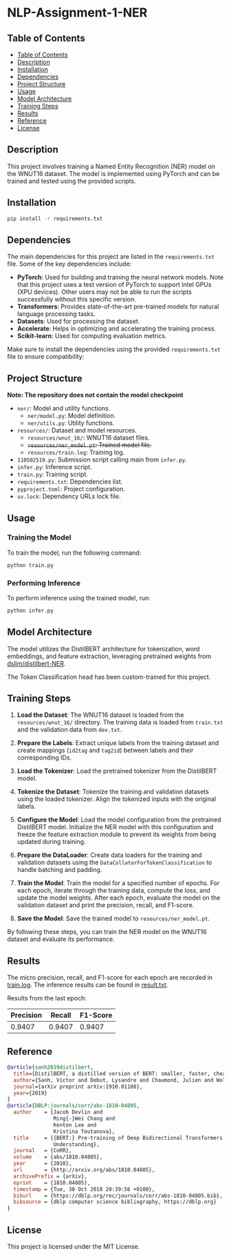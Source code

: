 # NLP-Assignment-1-NER

## Table of Contents

- [Table of Contents](#table-of-contents)
- [Description](#description)
- [Installation](#installation)
- [Dependencies](#dependencies)
- [Project Structure](#project-structure)
- [Usage](#usage)
- [Model Architecture](#model-architecture)
- [Training Steps](#training-steps)
- [Results](#results)
- [Reference](#reference)
- [License](#license)

## Description

This project involves training a Named Entity Recognition (NER) model on the WNUT16 dataset. The model is implemented using PyTorch and can be trained and tested using the provided scripts.

## Installation

```sh
pip install -r requirements.txt
```

## Dependencies

The main dependencies for this project are listed in the `requirements.txt` file. Some of the key dependencies include:

- **PyTorch**: Used for building and training the neural network models. Note that this project uses a test version of PyTorch to support Intel GPUs (XPU devices). Other users may not be able to run the scripts successfully without this specific version.
- **Transformers**: Provides state-of-the-art pre-trained models for natural language processing tasks.
- **Datasets**: Used for processing the dataset.
- **Accelerate**: Helps in optimizing and accelerating the training process.
- **Scikit-learn**: Used for computing evaluation metrics.

Make sure to install the dependencies using the provided `requirements.txt` file to ensure compatibility:


## Project Structure

**Note: The repository does not contain the model checkpoint**

- `ner/`: Model and utility functions.
  - `ner/model.py`: Model definition.
  - `ner/utils.py`: Utility functions.
- `resources/`: Dataset and model resources.
  - `resources/wnut_16/`: WNUT16 dataset files.
  - ~~`resources/ner_model.pt`: Trained model file.~~
  - `resources/train.log`: Training log.
- `110502519.py`: Submission script calling main from `infer.py`.
- `infer.py`: Inference script.
- `train.py`: Training script.
- `requirements.txt`: Dependencies list.
- `pyproject.toml`: Project configuration.
- `uv.lock`: Dependency URLs lock file.

## Usage

### Training the Model

To train the model, run the following command:

```sh
python train.py
```

### Performing Inference

To perform inference using the trained model, run:

```sh
python infer.py
```

## Model Architecture

The model utilizes the DistilBERT architecture for tokenization, word embeddings, and feature extraction, leveraging pretrained weights from [dslim/distilbert-NER](https://huggingface.co/dslim/distilbert-NER).

The Token Classification head has been custom-trained for this project.

## Training Steps

1. **Load the Dataset**: The WNUT16 dataset is loaded from the `resources/wnut_16/` directory. The training data is loaded from `train.txt` and the validation data from `dev.txt`.

2. **Prepare the Labels**: Extract unique labels from the training dataset and create mappings (`id2tag` and `tag2id`) between labels and their corresponding IDs.

3. **Load the Tokenizer**: Load the pretrained tokenizer from the DistilBERT model.

4. **Tokenize the Dataset**: Tokenize the training and validation datasets using the loaded tokenizer. Align the tokenized inputs with the original labels.

5. **Configure the Model**: Load the model configuration from the pretrained DistilBERT model. Initialize the NER model with this configuration and freeze the feature extraction module to prevent its weights from being updated during training.

6. **Prepare the DataLoader**: Create data loaders for the training and validation datasets using the `DataCollatorForTokenClassification` to handle batching and padding.

7. **Train the Model**: Train the model for a specified number of epochs. For each epoch, iterate through the training data, compute the loss, and update the model weights. After each epoch, evaluate the model on the validation dataset and print the precision, recall, and F1-score.

8. **Save the Model**: Save the trained model to `resources/ner_model.pt`.

By following these steps, you can train the NER model on the WNUT16 dataset and evaluate its performance.
## Results

The micro precision, recall, and F1-score for each epoch are recorded in [train.log](resources/train.log). The inference results can be found in [result.txt](result.txt).

Results from the last epoch:

| Precision | Recall | F1-Score |
| --------- | ------ | -------- |
| 0.9407    | 0.9407 | 0.9407   |


## Reference

```bibtex
@article{sanh2019distilbert,
  title={DistilBERT, a distilled version of BERT: smaller, faster, cheaper and lighter},
  author={Sanh, Victor and Debut, Lysandre and Chaumond, Julien and Wolf, Thomas},
  journal={arXiv preprint arXiv:1910.01108},
  year={2019}
}
@article{DBLP:journals/corr/abs-1810-04805,
  author    = {Jacob Devlin and
               Ming{-}Wei Chang and
               Kenton Lee and
               Kristina Toutanova},
  title     = {{BERT:} Pre-training of Deep Bidirectional Transformers for Language
               Understanding},
  journal   = {CoRR},
  volume    = {abs/1810.04805},
  year      = {2018},
  url       = {http://arxiv.org/abs/1810.04805},
  archivePrefix = {arXiv},
  eprint    = {1810.04805},
  timestamp = {Tue, 30 Oct 2018 20:39:56 +0100},
  biburl    = {https://dblp.org/rec/journals/corr/abs-1810-04805.bib},
  bibsource = {dblp computer science bibliography, https://dblp.org}
}
```

## License

This project is licensed under the MIT License.
